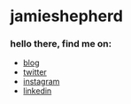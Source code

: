 # jamieshepherd

### hello there, find me on:
- [blog](https://blog.jamie.sh)
- [twitter](https://twitter.com/jamiesheep)
- [instagram](https://instagram.com/jamieshepherd)
- [linkedin](https://linkedin.com/in/jamieshepherd)
